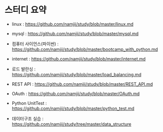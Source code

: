 스터디 요약
===========

- linux 
: https://github.com/namjii/study/blob/master/linux.md

- mysql 
: https://github.com/namjii/study/blob/master/mysql.md

- 컴퓨터 사이언스(파이썬) 
: https://github.com/namjii/study/blob/master/bootcamp_with_python.md

- internet 
: https://github.com/namjii/study/blob/master/internet.md

- 로드 발란싱 
: https://github.com/namjii/study/blob/master/load_balancing.md

- REST API 
: https://github.com/namjii/study/blob/master/REST_API.md

- OAuth 
: https://github.com/namjii/study/blob/master/OAuth.md

- Python UnitTest 
: https://github.com/namjii/study/blob/master/python_test.md




- 데이터구조 실습 
: https://github.com/namjii/study/tree/master/data_structure
